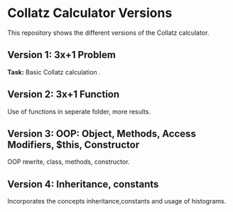 <h1>Collatz Calculator Versions</h1>
<p>This repository shows the different versions of the Collatz calculator.</p>
<h2>Version 1: 3x+1 Problem</h2>
<p><strong>Task:</strong> Basic Collatz calculation .</p>
<h2>Version 2: 3x+1 Function</h2>
<p>Use of functions in seperate folder, more results.</p>
<h2>Version 3: OOP: Object, Methods, Access Modifiers, $this, Constructor</h2>
<p>OOP rewrite, class, methods, constructor.</p>
<h2>Version 4: Inheritance, constants</h2>
<p>Incorporates the concepts inheritance,constants and usage of histograms.</p>
